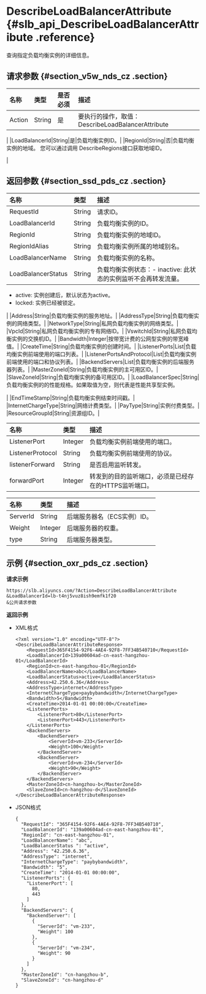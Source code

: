 # DescribeLoadBalancerAttribute {#slb_api_DescribeLoadBalancerAttribute .reference}

查询指定负载均衡实例的详细信息。

## 请求参数 {#section_v5w_nds_cz .section}

|名称|类型|是否必须|描述|
|:-|:-|:---|:-|
|Action|String|是|要执行的操作，取值：DescribeLoadBalancerAttribute

|
|LoadBalancerId|String|是|负载均衡实例ID。|
|RegionId|String|否|负载均衡实例的地域。 您可以通过调用 DescribeRegions接口获取地域ID。

|

## 返回参数 {#section_ssd_pds_cz .section}

|名称|类型|描述|
|:-|:-|:-|
|RequestId|String|请求ID。|
|LoadBalancerId|String|负载均衡实例的ID。|
|RegionId|String|负载均衡实例的地域ID。|
|RegionIdAlias|String|负载均衡实例所属的地域别名。|
|LoadBalancerName|String|负载均衡实例的名称。|
|LoadBalancerStatus|String|负载均衡实例状态：-   inactive: 此状态的实例监听不会再转发流量。
-   active: 实例创建后，默认状态为active。
-   locked: 实例已经被锁定。

|
|Address|String|负载均衡实例的服务地址。|
|AddressType|String|负载均衡实例的网络类型。|
|NetworkType|String|私网负载均衡实例的网络类型。|
|VpcId|String|私网负载均衡实例的专有网络ID。|
|VswitchId|String|私网负载均衡实例的交换机ID。|
|Bandwidth|Integer|按带宽计费的公网型实例的带宽峰值。|
|CreateTime|String|负载均衡实例的创建时间。|
|ListenerPorts|List|负载均衡实例前端使用的端口列表。|
|ListenerPortsAndProtocol|List|负载均衡实例前端使用的端口和协议列表。|
|BackendServers|List|负载均衡实例的后端服务器列表。|
|MasterZoneId|String|负载均衡实例的主可用区ID。|
|SlaveZoneId|String|负载均衡实例的备可用区ID。|
|LoadBalancerSpec|String|负载均衡实例的的性能规格。如果取值为空，则代表是性能共享型实例。

|
|EndTimeStamp|String|负载均衡实例结束时间戳。|
|InternetChargeType|String|网络计费类型。|
|PayType|String|实例付费类型。|
|ResourceGroupId|String|资源组ID。|

|名称|类型|描述|
|:-|:-|:-|
|ListenerPort|Integer|负载均衡实例前端使用的端口。|
|ListenerProtocol|String|负载均衡实例前端使用的协议。|
|listenerForward|String|是否启用监听转发。|
|forwardPort|Integer|转发到的目的监听端口，必须是已经存在的HTTPS监听端口。|

|名称|类型|描述|
|:-|:-|:-|
|ServerId|String|后端服务器名（ECS实例）ID。|
|Weight|Integer|后端服务器的权重。|
|type|String|后端服务器类型。|

## 示例 {#section_oxr_pds_cz .section}

**请求示例**

``` {#public}
https://slb.aliyuncs.com/?Action=DescribeLoadBalancerAttribute
&LoadBalancerId=lb-t4nj5vuz8ish9emfk1f20
&公共请求参数
```

**返回示例**

-   XML格式

    ```
    <?xml version="1.0" encoding="UTF-8"?>
    <DescribeLoadBalancerAttributeResponse>
    	<RequestId>365F4154-92F6-4AE4-92F8-7FF34B540710</RequestId>
    	<LoadBalancerId>139a00604ad-cn-east-hangzhou-01</LoadBalancerId>
    	<RegionId>cn-east-hangzhou-01</RegionId>
    	<LoadBalancerName>abc</LoadBalancerName>
    	<LoadBalancerStatus>active</LoadBalancerStatus>
    	<Address>42.250.6.36</Address>
    	<AddressType>internet</AddressType>
    	<InternetChargeType>paybybandwidth</InternetChargeType>
    	<Bandwidth>5</Bandwidth>
    	<CreateTime>2014-01-01 00:00:00</CreateTime>
    	<ListenerPorts>
    		<ListenerPort>80</ListenerPort>
    		<ListenerPort>443</ListenerPort>
    	</ListenerPorts>
    	<BackendServers>
    		<BackendServer>
    			<ServerId>vm-233</ServerId>
    			<Weight>100</Weight>
    		</BackendServer>
    		<BackendServer>
    			<ServerId>vm-234</ServerId>
    			<Weight>90</Weight>
    		</BackendServer>
    	</BackendServers>
    	<MasterZoneId>cn-hangzhou-b</MasterZoneId>
    	<SlaveZoneId>cn-hangzhou-d</SlaveZoneId>
    </DescribeLoadBalancerAttributeResponse>
    ```

-   JSON格式

    ```
    {
      "RequestId": "365F4154-92F6-4AE4-92F8-7FF34B540710",
      "LoadBalancerId": "139a00604ad-cn-east-hangzhou-01",
      "RegionId": "cn-east-hangzhou-01",
      "LoadBalancerName": "abc",
      "LoadBalancerStatus ": "active",
      "Address": "42.250.6.36",
      "AddressType": "internet",
      "InternetChargeType": "paybybandwidth",
      "Bandwidth": "5",
      "CreateTime": "2014-01-01 00:00:00",
      "ListenerPorts": {
        "ListenerPort": [
          80,
          443
        ]
      },
      "BackendServers": {
        "BackendServer": [
          {
            "ServerId": "vm-233",
            "Weight": 100
          },
          {
            "ServerId": "vm-234",
            "Weight": 90
          }
        ]
      },
      "MasterZoneId": "cn-hangzhou-b",
      "SlaveZoneId": "cn-hangzhou-d"
    }  
    ```


